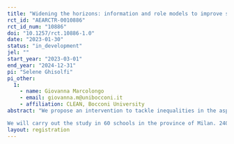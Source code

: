 ```yaml
---
title: "Widening the horizons: information and role models to improve student’s outcomes."
rct_id: "AEARCTR-0010886"
rct_id_num: "10886"
doi: "10.1257/rct.10886-1.0"
date: "2023-01-30"
status: "in_development"
jel: ""
start_year: "2023-03-01"
end_year: "2024-12-31"
pi: "Selene Ghisolfi"
pi_other:
  1:
    - name: Giovanna Marcolongo
    - email: giovanna.m@unibocconi.it
    - affiliation: CLEAN, Bocconi University
abstract: "We propose an intervention to tackle inequalities in the aspirations of children in eight grade in the city of Milan. Our goal is to affect children’s career prospects by making them more aware of the career paths they can pursue, how to pursue them, and of their probability of success, breaking the self-fulfilling low beliefs in aspirations that may cause aspiration traps (Ray, 2006). What is the most effective way to achieve this goal? Is it providing “examples of success” so that students can visualize themselves achieving success or simply providing (missing) information on the steps necessary to achieve a professional role? We tackle this question proposing two alternative treatments. In the first, children meet a panel of role models who share the same socio-economic background (they lived in the same neighbourhood or attended the same school), completed education successfully and gained a fulfilling job. We expect children to identify with the role model, understand the choices they have made and possibly consider this carrier for their future. To test if the “value added” of the role model is merely the delivery of new information we propose an alternative treatment, where classes meet a “career expert” providing students with information on the steps required to achieve a job. The information provided by the two treatments will be as similar as possible.
We will carry out the study in 60 schools in the province of Milan. 240 eight-grade classes will be assigned either to host a career-day (treatment) or to host an earth-day (control) or no event. Classes assigned to the career day may receive a panel of role model (identification treatment) or a career expert (information treatment). The control group will take part in a debate on the consequences of global warming led by an enumerator. All the students will have the chance to interact by asking questions. 10 schools will be assigned to host no event, to estimate potential spillovers between treated and control classes in treated schools. To assess the impact of the intervention we will merge insights from the economics and psychology of education literature. We will track the school grade, school choice and performance in standardized test scores of students in the treated and control groups and collect self-reported aspirations using surveys, open-ended interviews and essays created by the students and use regression analysis and content analysis."
layout: registration
---
```


